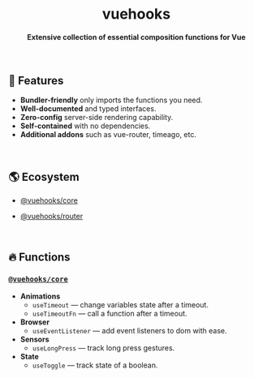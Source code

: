 <h1 align="center">
  vuehooks
</h1>
<h4 align="center">Extensive collection of essential composition functions for Vue</h4>

<br />

## :rocket: Features

- **Bundler-friendly** only imports the functions you need.
- **Well-documented** and typed interfaces.
- **Zero-config** server-side rendering capability.
- **Self-contained** with no dependencies.
- **Additional addons** such as vue-router, timeago, etc.

<br />

## :earth_americas: Ecosystem

- [@vuehooks/core](#vuehookscore)

- [@vuehooks/router](#vuehooksrouter)

<br />

## :fire: Functions

### [`@vuehooks/core`](https://www.npmjs.com/package/@vuehooks/core)

- **Animations**
  - `useTimeout` — change variables state after a timeout.
  - `useTimeoutFn` — call a function after a timeout.
- **Browser**
  - `useEventListener` — add event listeners to dom with ease.
- **Sensors**
  - `useLongPress` — track long press gestures.
- **State**
  - `useToggle` — track state of a boolean.
